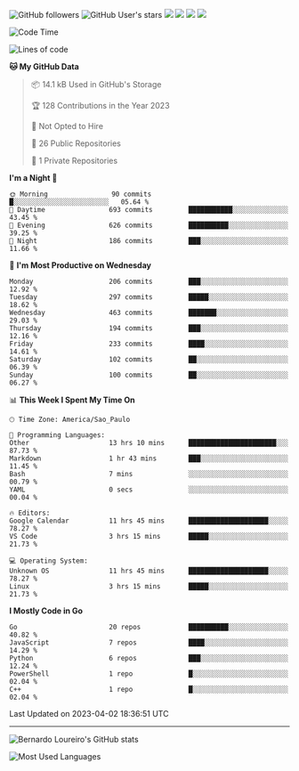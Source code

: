 ![GitHub followers](https://img.shields.io/github/followers/bernardolm?style=for-the-badge&label=GitHub%20followers) ![GitHub User's stars](https://img.shields.io/github/stars/bernardolm?style=for-the-badge&label=GitHub%20User's%20stars) [![](https://img.shields.io/static/v1?logo=linkedin&label=LinkedIn&message=bernardolm&color=0A66C2&style=for-the-badge)](https://www.linkedin.com/in/bernardolm) [![](https://img.shields.io/static/v1?logo=lastdotfm&label=last.fm&message=bernardolm&color=D51007&style=for-the-badge)](https://www.last.fm/user/bernardolm) [![](https://img.shields.io/static/v1?logo=spotify&label=spotify&message=bernardolou&color=1ED760&style=for-the-badge)](https://open.spotify.com/user/bernardolou) [![](https://img.shields.io/static/v1?logo=awesomelists&label=My%20awesome%20stars&message=⭐⭐⭐&color=FC60A8&style=for-the-badge)](https://github.com/bernardolm/awesome-stars)

<!--START_SECTION:waka-->
![Code Time](http://img.shields.io/badge/Code%20Time-2%2C238%20hrs%2010%20mins-blue)

![Lines of code](https://img.shields.io/badge/From%20Hello%20World%20I%27ve%20Written-3.1%20million%20lines%20of%20code-blue)

**🐱 My GitHub Data** 

> 📦 14.1 kB Used in GitHub's Storage 
 > 
> 🏆 128 Contributions in the Year 2023
 > 
> 🚫 Not Opted to Hire
 > 
> 📜 26 Public Repositories 
 > 
> 🔑 1 Private Repositories 
 > 
**I'm a Night 🦉** 

```text
🌞 Morning                90 commits          █░░░░░░░░░░░░░░░░░░░░░░░░   05.64 % 
🌆 Daytime                693 commits         ███████████░░░░░░░░░░░░░░   43.45 % 
🌃 Evening                626 commits         ██████████░░░░░░░░░░░░░░░   39.25 % 
🌙 Night                  186 commits         ███░░░░░░░░░░░░░░░░░░░░░░   11.66 % 
```
📅 **I'm Most Productive on Wednesday** 

```text
Monday                   206 commits         ███░░░░░░░░░░░░░░░░░░░░░░   12.92 % 
Tuesday                  297 commits         █████░░░░░░░░░░░░░░░░░░░░   18.62 % 
Wednesday                463 commits         ███████░░░░░░░░░░░░░░░░░░   29.03 % 
Thursday                 194 commits         ███░░░░░░░░░░░░░░░░░░░░░░   12.16 % 
Friday                   233 commits         ████░░░░░░░░░░░░░░░░░░░░░   14.61 % 
Saturday                 102 commits         ██░░░░░░░░░░░░░░░░░░░░░░░   06.39 % 
Sunday                   100 commits         ██░░░░░░░░░░░░░░░░░░░░░░░   06.27 % 
```


📊 **This Week I Spent My Time On** 

```text
🕑︎ Time Zone: America/Sao_Paulo

💬 Programming Languages: 
Other                    13 hrs 10 mins      ██████████████████████░░░   87.73 % 
Markdown                 1 hr 43 mins        ███░░░░░░░░░░░░░░░░░░░░░░   11.45 % 
Bash                     7 mins              ░░░░░░░░░░░░░░░░░░░░░░░░░   00.79 % 
YAML                     0 secs              ░░░░░░░░░░░░░░░░░░░░░░░░░   00.04 % 

🔥 Editors: 
Google Calendar          11 hrs 45 mins      ████████████████████░░░░░   78.27 % 
VS Code                  3 hrs 15 mins       █████░░░░░░░░░░░░░░░░░░░░   21.73 % 

💻 Operating System: 
Unknown OS               11 hrs 45 mins      ████████████████████░░░░░   78.27 % 
Linux                    3 hrs 15 mins       █████░░░░░░░░░░░░░░░░░░░░   21.73 % 
```

**I Mostly Code in Go** 

```text
Go                       20 repos            ██████████░░░░░░░░░░░░░░░   40.82 % 
JavaScript               7 repos             ████░░░░░░░░░░░░░░░░░░░░░   14.29 % 
Python                   6 repos             ███░░░░░░░░░░░░░░░░░░░░░░   12.24 % 
PowerShell               1 repo              █░░░░░░░░░░░░░░░░░░░░░░░░   02.04 % 
C++                      1 repo              █░░░░░░░░░░░░░░░░░░░░░░░░   02.04 % 
```




 Last Updated on 2023-04-02 18:36:51 UTC
<!--END_SECTION:waka-->

---

![Bernardo Loureiro's GitHub stats](https://github-readme-stats.vercel.app/api?username=bernardolm&count_private=true&show_icons=true&theme=nightowl&include_all_commits=true)

![Most Used Languages](https://github-readme-stats.vercel.app/api/top-langs/?username=bernardolm&theme=nightowl&langs_count=99)
